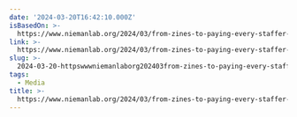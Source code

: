 ```yaml
---
date: '2024-03-20T16:42:10.000Z'
isBasedOn: >-
  https://www.niemanlab.org/2024/03/from-zines-to-paying-every-staffer-84k-how-the-la-public-press-is-trying-to-do-local-news-differently/
link: >-
  https://www.niemanlab.org/2024/03/from-zines-to-paying-every-staffer-84k-how-the-la-public-press-is-trying-to-do-local-news-differently/
slug: >-
  2024-03-20-httpswwwniemanlaborg202403from-zines-to-paying-every-staffer-84k-how-the-la-public-press-is-trying-to-do-local-news-differently
tags:
  - Media
title: >-
  https://www.niemanlab.org/2024/03/from-zines-to-paying-every-staffer-84k-how-the-la-public-press-is-trying-to-do-local-news-differently/
---
```


